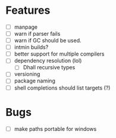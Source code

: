 # Features
- [ ] manpage
- [ ] warn if parser fails
- [ ] warn if GC should be used.
- [ ] intmin builds?
- [ ] better support for multiple compilers
- [ ] dependency resolution (lol)
  - [ ] Dhall recursive types
- [ ] versioning
- [ ] package naming
- [ ] shell completions should list targets (?)
# Bugs
- [ ] make paths portable for windows
